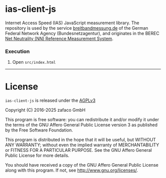 # ias-client-js #

Internet Access Speed (IAS) JavaScript measurement library. The repository is used by the service [breitbandmessung.de](https://breitbandmessung.de) of the German Federal Network Agency (Bundesnetzagentur), and originates in the BEREC [Net Neutrality (NN) Reference Measurement System](https://github.com/net-neutrality-tools/nntool).

### Execution ###

1. Open `src/index.html`

---------------

# License #

`ias-client-js` is released under the [AGPLv3](https://www.gnu.org/licenses/agpl-3.0.txt)

Copyright (C) 2016-2025 zafaco GmbH

This program is free software: you can redistribute it and/or modify
it under the terms of the GNU Affero General Public License version 3 
as published by the Free Software Foundation.

This program is distributed in the hope that it will be useful,
but WITHOUT ANY WARRANTY; without even the implied warranty of
MERCHANTABILITY or FITNESS FOR A PARTICULAR PURPOSE.  See the
GNU Affero General Public License for more details.

You should have received a copy of the GNU Affero General Public License
along with this program.  If not, see <http://www.gnu.org/licenses/>.